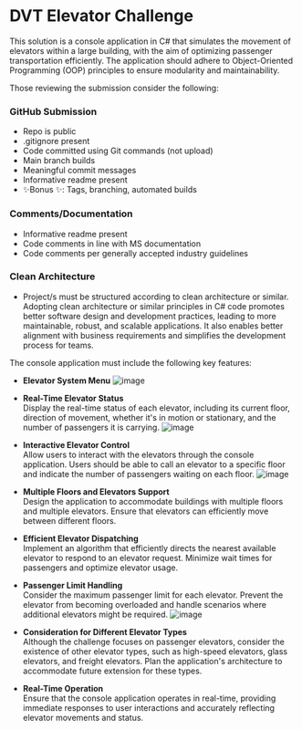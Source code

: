 # DVT Elevator Challenge

This solution is a console application in C# that simulates the movement of
elevators within a large building, with the aim of optimizing passenger transportation efficiently. The
application should adhere to Object-Oriented Programming (OOP) principles to ensure modularity
and maintainability.

Those reviewing the submission consider the following:
### GitHub Submission
- Repo is public
- .gitignore present
- Code committed using Git commands (not upload)
- Main branch builds
- Meaningful commit messages
- Informative readme present
- ✨Bonus ✨: Tags, branching, automated builds
### Comments/Documentation
- Informative readme present
- Code comments in line with MS documentation
- Code comments per generally accepted industry guidelines
### Clean Architecture
- Project/s must be structured according to clean architecture or similar. Adopting clean architecture
or similar principles in C# code promotes better software design and development practices, leading
to more maintainable, robust, and scalable applications. It also enables better alignment with
business requirements and simplifies the development process for teams.

The console application must include the following key features:
- **Elevator System Menu**
  ![image](https://github.com/user-attachments/assets/45df3fc1-3833-4266-b011-ccf4c7ef81b6)

- **Real-Time Elevator Status**  
    Display the real-time status of each elevator, including its current floor, direction of movement,
whether it's in motion or stationary, and the number of passengers it is carrying.
    ![image](https://github.com/user-attachments/assets/fed75678-b8a7-4110-98d1-66b817c42642)

- **Interactive Elevator Control**  
    Allow users to interact with the elevators through the console application. Users should be able
to call an elevator to a specific floor and indicate the number of passengers waiting on each floor.
![image](https://github.com/user-attachments/assets/5c341b77-1508-48fe-96a2-036beaa5e6be)

- **Multiple Floors and Elevators Support**  
Design the application to accommodate buildings with multiple floors and multiple elevators.
Ensure that elevators can efficiently move between different floors.
- **Efficient Elevator Dispatching**  
Implement an algorithm that efficiently directs the nearest available elevator to respond to an
elevator request. Minimize wait times for passengers and optimize elevator usage.
- **Passenger Limit Handling**  
Consider the maximum passenger limit for each elevator. Prevent the elevator from becoming
overloaded and handle scenarios where additional elevators might be required.
![image](https://github.com/user-attachments/assets/66a6cdb0-9e0a-4e68-b207-35a0d3278ad3)

- **Consideration for Different Elevator Types**  
Although the challenge focuses on passenger elevators, consider the existence of other elevator
types, such as high-speed elevators, glass elevators, and freight elevators. Plan the application's
architecture to accommodate future extension for these types.
- **Real-Time Operation**  
Ensure that the console application operates in real-time, providing immediate responses to user
interactions and accurately reflecting elevator movements and status.




